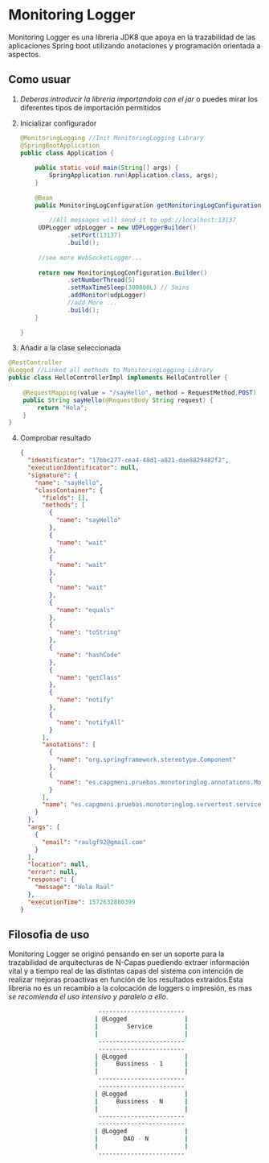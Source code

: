 # Monitoring Logger

Monitoring Logger es una libreria JDK8 que apoya en la trazabilidad de las aplicaciones Spring boot utilizando anotaciones y programación orientada a aspectos.

## Como usuar

1. *Deberas introducir la libreria importandola con el jar* o puedes mirar los diferentes tipos de importación permitidos 

2. Inicializar configurador

   ```java
   @MonitoringLogging //Init MonitoringLogging Library
   @SpringBootApplication
   public class Application {
   	
       public static void main(String[] args) {
           SpringApplication.run(Application.class, args);
       }
       
       @Bean
       public MonitoringLogConfiguration getMonitoringLogConfiguration() {
       	
           //All messages will send it to upd://localhost:13137
       	UDPLogger udpLogger = new UDPLoggerBuilder()
       			.setPort(13137)
       			.build();
       	
       	//see more WebSocketLogger...
       	
   		return new MonitoringLogConfiguration.Builder()
   				.setNumberThread(5)
   				.setMaxTimeSleep(300000L) // 5mins
   				.addMonitor(udpLogger)
               	//add More ...
   				.build();
       }
       
   }
   ```

   

3. Añadir a la clase seleccionada

```java
@RestController
@Logged //Linked all methods to MonitoringLogging Library
public class HelloControllerImpl implements HelloController {
	
	@RequestMapping(value = "/sayHello", method = RequestMethod.POST)
	public String sayHello(@RequestBody String request) {
		return "Hola";
	}
}
```



4. Comprobar resultado

   ````json
   {
     "identificator": "17bbc277-cea4-48d1-a821-dae8829482f2",
     "executionIdentificator": null,
     "signature": {
       "name": "sayHello",
       "classContainer": {
         "fields": [],
         "methods": [
           {
             "name": "sayHello"
           },
           {
             "name": "wait"
           },
           {
             "name": "wait"
           },
           {
             "name": "wait"
           },
           {
             "name": "equals"
           },
           {
             "name": "toString"
           },
           {
             "name": "hashCode"
           },
           {
             "name": "getClass"
           },
           {
             "name": "notify"
           },
           {
             "name": "notifyAll"
           }
         ],
         "anotations": [
           {
             "name": "org.springframework.stereotype.Component"
           },
           {
             "name": "es.capgmeni.pruebas.monotoringlog.annotations.MonotoringLog"
           }
         ],
         "name": "es.capgmeni.pruebas.monotoringlog.servertest.service.impl.HelloControllerImpl"
       }
     },
     "args": [
       {
         "email": "raulgf92@gmail.com"
       }
     ],
     "location": null,
     "error": null,
     "response": {
       "message": "Hola Raúl"
     },
     "executionTime": 1572632880399
   }
   ````

   

## Filosofia de uso

Monitoring Logger se originó pensando en ser un soporte para la trazabilidad de arquitecturas de N-Capas puediendo extraer información vital y a tiempo real de las distintas capas del sistema con intención de realizar mejoras proactivas en función de los resultados extraidos.Esta libreria no es un recambio a la colocación de loggers o impresión, es mas *se recomienda el uso intensivo y paralelo a ello*.

```bash
              			 ------------------------
             			| @Logged                |
                        |        Service         |
                        |                        |
                         ------------------------
                         ------------------------
                        | @Logged                |
                        |     Bussiness - 1      |
                        |                        |
                         ------------------------
                         ------------------------
                        | @Logged                |
                        |     Bussiness - N      |
                        |                        |
                         ------------------------
                         ------------------------
                        | @Logged                |
                        |       DAO - N          |
                        |                        |
                         ------------------------
```



